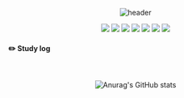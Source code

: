 <div align="center">
 
![header](https://capsule-render.vercel.app/api?type=cylinder&color=F6CED8&height=150&section=header&text=thdalswl1013&fontColor=ffffff&fontSize=70&animation=fadeIn&fontAlignY=55)

 <a href="https://github.com/thdalswl1013/study" target="_blank"><img src="https://img.shields.io/badge/Python-E3CEF6?style=flat&logo=Python&logoColor=white"/></a> 
  <a href="https://github.com/thdalswl1013/planner_java" target="_blank"><img src="https://img.shields.io/badge/Java-CECEF6?style=flat&logo=Python&logoColor=white"/></a> 
   <a href="https://github.com/thdalswl1013/riscv_Linux" target="_blank"><img src="https://img.shields.io/badge/C-CEE3F6?style=flat&logo=Python&logoColor=white"/></a>
   <a href="https://github.com/thdalswl1013/HIM" target="_blank"><img src="https://img.shields.io/badge/HTML-F6CEEC?style=flat&logo=Python&logoColor=white"/></a> 
   <a href="https://github.com/thdalswl1013/HIM" target="_blank"><img src="https://img.shields.io/badge/CSS-CEF6D8?style=flat&logo=Python&logoColor=white"/></a> 
   <a href="https://github.com/thdalswl1013/web_study" target="_blank"><img src="https://img.shields.io/badge/JavaScript-F3E2A9?style=flat&logo=Python&logoColor=white"/></a> 
   <a href="https://github.com/thdalswl1013/nagne_kotlin" target="_blank"><img src="https://img.shields.io/badge/Kotlin-F6CECE?style=flat&logo=Python&logoColor=white"/></a>
</div>


#### :pencil2: Study log

<div align="center">


  <br/>
  
![Anurag's GitHub stats](https://github-readme-stats.vercel.app/api?username=thdalswl1013&show_icons=true&theme=buefy)
 
</div>
